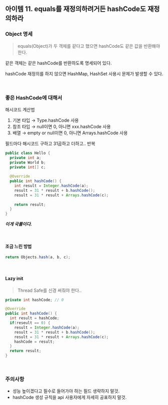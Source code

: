 ## 아이템 11. equals를 재정의하려거든 hashCode도 재정의하라

### Object 명세

> equals(Object)가 두 객체를 같다고 했으면 hashCode도 같은 값을 반환해야 한다.

같은 객체는 같은 hashCode를 반환하도록 명세되어 있다.

hashCode 재정의를 하지 않으면 HashMap, HashSet 사용시 문제가 발생할 수 있다.

<br>

### 좋은 HashCode에 대해서

해시코드 계산법

1. 기본 타입 &rarr; Type.hashCode 사용
2. 참조 타입 &rarr; null이면 0, 아니면 xxx.hashCode 사용
3. 배열 &rarr; empty or null이면 0, 아니면 Arrays.hashCode 사용

필드마다 해시코드 구하고 31곱하고 더하고.. 반복

```java
public class Hello {
  private int a;
  private World b;
  private int[] c;
  
  @Override 
  public int hashCode() {
    int result = Integer.hashCode(a);
    result = 31 * result + b.hashCode();
    result = 31 * result + Arrays.hashCode(c);
    
    return result;
  }
}
```

***이게 국룰이다.***

<br>

#### 조금 느린 방법

```java
return Objects.hash(a, b, c);
```

<br>

#### Lazy init

> Thread Safe를 신경 써줘야 한다..

```java
private int hashCode; // 0

@Override 
public int hashCode() {
  int result = hashCode;
  if(reseult == 0) {
  	result = Integer.hashCode(a);
  	result = 31 * result + b.hashCode();
  	result = 31 * result + Arrays.hashCode(c);
    hashCode = result;
  }
  return result;
}
```

<br>

### 주의사항

- 성능 높이겠다고 필수로 들어가야 하는 필드 생략하지 말것.
- hashCode 생성 규칙을 api 사용자에게 자세히 공표하지 말것.
